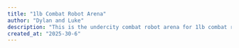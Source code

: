```yaml
---
title: "1lb Combat Robot Arena"
author: "Dylan and Luke"
description: "This is the undercity combat robot arena for 1lb combat robots"
created_at: "2025-30-6"
---
```

